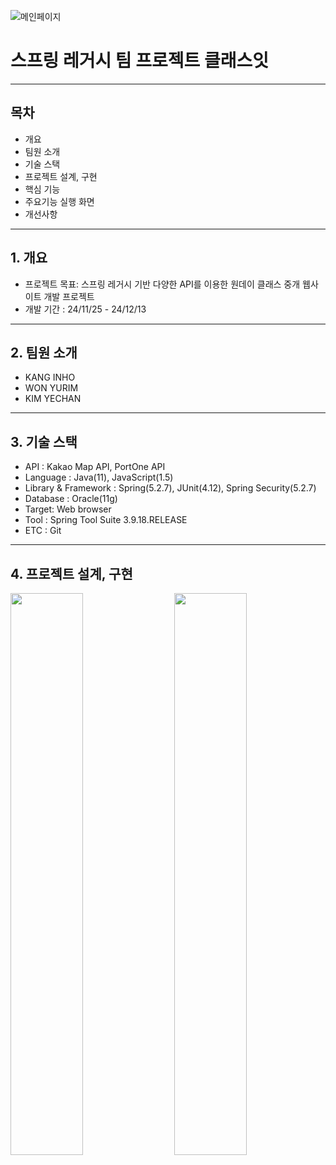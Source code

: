![메인페이지](https://github.com/user-attachments/assets/164ab0a4-d958-4e66-9858-85cd638d66a1)


# 스프링 레거시 팀 프로젝트 클래스잇
***
## 목차
+ 개요
+ 팀원 소개
+ 기술 스택
+ 프로젝트 설계, 구현
+ 핵심 기능
+ 주요기능 실행 화면
+ 개선사항
***
## 1. 개요
+ 프로젝트 목표: 스프링 레거시 기반 다양한 API를 이용한 원데이 클래스 중개 웹사이트 개발 프로젝트
+ 개발 기간 : 24/11/25 - 24/12/13
***
## 2. 팀원 소개
+ KANG INHO
+ WON YURIM
+ KIM YECHAN
***
## 3. 기술 스택
+ API : Kakao Map API, PortOne API
+ Language : Java(11), JavaScript(1.5)
+ Library & Framework : Spring(5.2.7), JUnit(4.12), Spring Security(5.2.7)
+ Database : Oracle(11g)
+ Target: Web browser
+ Tool : Spring Tool Suite 3.9.18.RELEASE
+ ETC : Git
***
## 4. 프로젝트 설계, 구현
<img src="https://github.com/user-attachments/assets/5350644f-7d6c-4b35-9f71-ea5097161005" width="48%" height="48%" align="left" />
<img src="https://github.com/user-attachments/assets/5350644f-7d6c-4b35-9f71-ea5097161005" width="48%" height="48%" align="right" />
